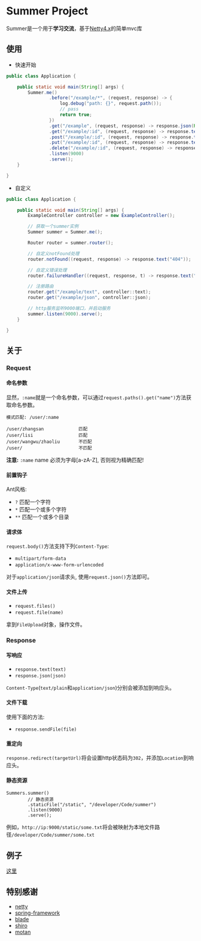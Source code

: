 # Summer Project

Summer是一个用于**学习交流**，基于[Netty4.x](https://github.com/netty/netty)的简单mvc库

## 使用

* 快速开始

```java
public class Application {

    public static void main(String[] args) {
        Summer.me()
                .before("/example/*", (request, response) -> {
                    log.debug("path: {}", request.path());
                    // pass
                    return true;
                })
                .get("/example", (request, response) -> response.json(Result.of("summer *_*!!!")))
                .get("/example/:id", (request, response) -> response.text(request.paths().get("id")))
                .post("/example/:id", (request, response) -> response.text(request.paths().get("id")))
                .put("/example/:id", (request, response) -> response.text(request.paths().get("id")))
                .delete("/example/:id", (request, response) -> response.text(request.paths().get("id")))
                .listen(9000)
                .serve();
    }

}
```

* 自定义

```java
public class Application {

    public static void main(String[] args) {
        ExampleController controller = new ExampleController();

        // 获取一个summer实例
        Summer summer = Summer.me();

        Router router = summer.router();

        // 自定义notFound处理
        router.notFound((request, response) -> response.text("404"));

        // 自定义错误处理
        router.failureHandler((request, response, t) -> response.text("500"));

        // 注册路由
        router.get("/example/text", controller::text);
        router.get("/example/json", controller::json);

        // http服务监听9000端口，并启动服务
        summer.listen(9000).serve();
    }

}
```

## 关于

### Request

#### 命名参数

显然，`:name`就是一个命名参数，可以通过`request.paths().get("name")`方法获取命名参数。

```
模式匹配: /user/:name

/user/zhangsan             匹配
/user/lisi                 匹配
/user/wangwu/zhaoliu       不匹配
/user/                     不匹配
```

**注意:** `:name` name 必须为字母[a-zA-Z], 否则视为精确匹配!

#### 前置钩子

Ant风格:

* `?` 匹配一个字符
* `*` 匹配一个或多个字符
* `**` 匹配一个或多个目录

#### 请求体

`request.body()`方法支持下列`Content-Type`:

* `multipart/form-data`
* `application/x-www-form-urlencoded`

对于`application/json`请求头, 使用`request.json()`方法即可。

#### 文件上传

* `request.files()`
* `request.file(name)`

拿到`FileUpload`对象，操作文件。

### Response

#### 写响应

* `response.text(text)`
* `response.json(json)`

`Content-Type`(`text/plain`和`application/json`)分别会被添加到响应头。

#### 文件下载

使用下面的方法:

* `response.sendFile(file)`

#### 重定向

`response.redirect(targetUrl)`将会设置http状态码为`302`，并添加`Location`到响应头。

#### 静态资源

```
Summers.summer()
        // 静态资源
        .staticFile("/static", "/developer/Code/summer")
        .listen(9000)
        .serve();
```

例如，`http://ip:9000/static/some.txt`将会被映射为本地文件路径`/developer/Code/summer/some.txt`

## 例子

[这里](https://github.com/xuanbo/summer/tree/master/examples)

## 特别感谢

* [netty](https://github.com/netty/netty)
* [spring-framework](https://github.com/spring-projects/spring-framework)
* [blade](https://github.com/lets-blade/blade)
* [shiro](https://github.com/apache/shiro)
* [motan](https://github.com/weibocom/motan)